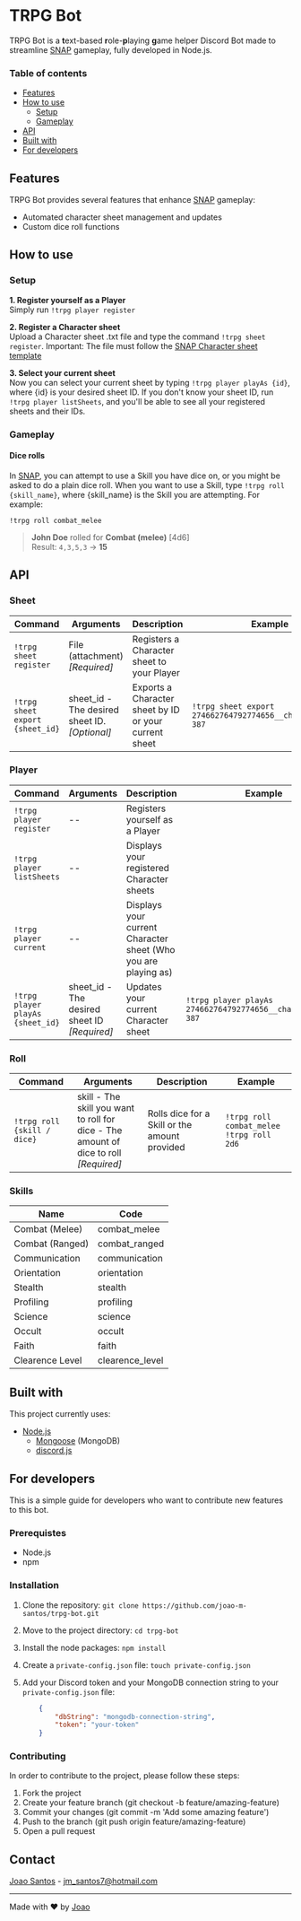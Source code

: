 # TRPG Bot

TRPG Bot is a **t**ext-based **r**ole-**p**laying **g**ame helper Discord Bot made to streamline [SNAP](mailto:guilherme0portela@gmail.com) gameplay, fully developed in Node.js.

### Table of contents

-   [Features](#features)
-   [How to use](#how-to-use)
    -   [Setup](#setup)
    -   [Gameplay](#gameplay)
-   [API](#api)
-   [Built with](#built-with)
-   [For developers](#for-developers)

## Features

TRPG Bot provides several features that enhance [SNAP](mailto:guilherme0portela@gmail.com) gameplay:

-   Automated character sheet management and updates
-   Custom dice roll functions

## How to use

### Setup

**1.  Register yourself as a Player**\
    Simply run `!trpg player register`

**2.  Register a Character sheet**\
    Upload a Character sheet .txt file and type the command `!trpg sheet register`.
    Important: The file must follow the [SNAP Character sheet template](https://github.com/joao-m-santos/trpg-bot/blob/master/sample_sheet.txt)

**3.  Select your current sheet**\
    Now you can select your current sheet by typing `!trpg player playAs {id}`, where {id} is your desired sheet ID. If you don't know your sheet ID, run `!trpg player listSheets`, and you'll be able to see all your registered sheets and their IDs.

### Gameplay

#### Dice rolls

In [SNAP](mailto:guilherme0portela@gmail.com), you can attempt to use a Skill you have dice on, or you might be asked to do a plain dice roll.
When you want to use a Skill, type `!trpg roll {skill_name}`, where {skill_name} is the Skill you are attempting. For example:

`!trpg roll combat_melee`

> **John Doe** rolled for **Combat (melee)** [4d6]\
> Result: `4,3,5,3` → **15**

## API

### Sheet

| Command                | Arguments                      | Description                                | Example |
| ---------------------- | ------------------------------ | ------------------------------------------ |-----|
| `!trpg sheet register` | File (attachment) _[Required]_ | Registers a Character sheet to your Player |   |
| `!trpg sheet export {sheet_id}` | sheet_id - The desired sheet ID. _[Optional]_ | Exports a Character sheet by ID or your current sheet | `!trpg sheet export 274662764792774656__charsheet.txt-387` |

### Player

| Command                          | Arguments                                     | Description                                                    | Example                                                     |
| -------------------------------- | --------------------------------------------- | -------------------------------------------------------------- | ----------------------------------------------------------- |
| `!trpg player register`          | --                                            | Registers yourself as a Player                                 |
| `!trpg player listSheets`        | --                                            | Displays your registered Character sheets                      |
| `!trpg player current`           | --                                            | Displays your current Character sheet (Who you are playing as) |
| `!trpg player playAs {sheet_id}` | sheet_id - The desired sheet ID *[Required]* | Updates your current Character sheet                           | `!trpg player playAs 274662764792774656__charsheet.txt-387` |

### Roll

| Command                     | Arguments                                                                     | Description                                   | Example                                         |
| --------------------------- | ----------------------------------------------------------------------------- | --------------------------------------------- | ----------------------------------------------- |
| `!trpg roll {skill / dice}` | skill - The skill you want to roll for <br> dice - The amount of dice to roll <br> *[Required]* | Rolls dice for a Skill or the amount provided | `!trpg roll combat_melee` <br> `!trpg roll 2d6` |

### Skills

| Name            | Code            |
| --------------- | --------------- |
| Combat (Melee)  | combat_melee    |
| Combat (Ranged) | combat_ranged   |
| Communication   | communication   |
| Orientation     | orientation     |
| Stealth         | stealth         |
| Profiling       | profiling       |
| Science         | science         |
| Occult          | occult          |
| Faith           | faith           |
| Clearence Level | clearence_level |

## Built with

This project currently uses:

-   [Node.js](https://nodejs.org/)
    -   [Mongoose](https://mongoosejs.com/) (MongoDB)
    -   [discord.js](https://discord.js.org/)

## For developers

This is a simple guide for developers who want to contribute new features to this bot.

### Prerequistes

-   Node.js
-   npm

### Installation

1.  Clone the repository:
    `git clone https://github.com/joao-m-santos/trpg-bot.git`

2.  Move to the project directory:
    `cd trpg-bot`

3.  Install the node packages:
    `npm install`

4.  Create a `private-config.json` file:
    `touch private-config.json`

5.  Add your Discord token and your MongoDB connection string to your `private-config.json` file:
    ```json
        {
            "dbString": "mongodb-connection-string",
            "token": "your-token"
        }
    ```

### Contributing

In order to contribute to the project, please follow these steps:

1.  Fork the project
2.  Create your feature branch (git checkout -b feature/amazing-feature)
3.  Commit your changes (git commit -m 'Add some amazing feature')
4.  Push to the branch (git push origin feature/amazing-feature)
5.  Open a pull request

## Contact

[Joao Santos](https://joao-m-santos.github.io/) - [jm_santos7@hotmail.com](mailto:jm_santos7@hotmail.com)

***

Made with ❤ by [Joao](https://joao-m-santos.github.io/)
